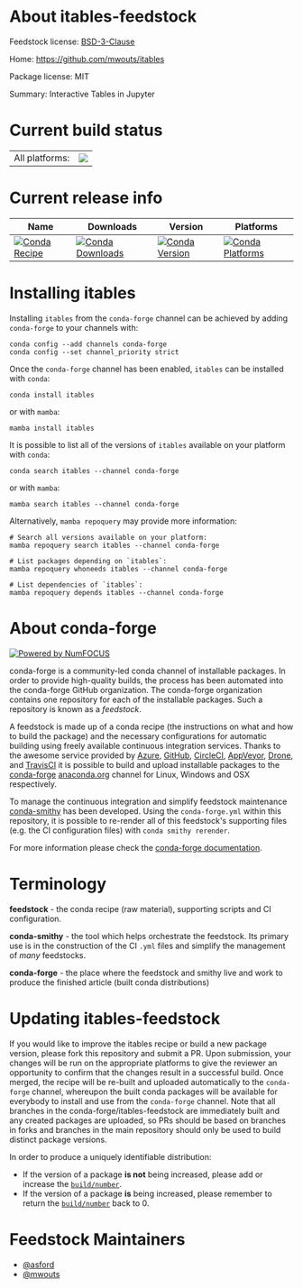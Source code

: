 About itables-feedstock
=======================

Feedstock license: [BSD-3-Clause](https://github.com/conda-forge/itables-feedstock/blob/main/LICENSE.txt)

Home: https://github.com/mwouts/itables

Package license: MIT

Summary: Interactive Tables in Jupyter

Current build status
====================


<table><tr><td>All platforms:</td>
    <td>
      <a href="https://dev.azure.com/conda-forge/feedstock-builds/_build/latest?definitionId=15009&branchName=main">
        <img src="https://dev.azure.com/conda-forge/feedstock-builds/_apis/build/status/itables-feedstock?branchName=main">
      </a>
    </td>
  </tr>
</table>

Current release info
====================

| Name | Downloads | Version | Platforms |
| --- | --- | --- | --- |
| [![Conda Recipe](https://img.shields.io/badge/recipe-itables-green.svg)](https://anaconda.org/conda-forge/itables) | [![Conda Downloads](https://img.shields.io/conda/dn/conda-forge/itables.svg)](https://anaconda.org/conda-forge/itables) | [![Conda Version](https://img.shields.io/conda/vn/conda-forge/itables.svg)](https://anaconda.org/conda-forge/itables) | [![Conda Platforms](https://img.shields.io/conda/pn/conda-forge/itables.svg)](https://anaconda.org/conda-forge/itables) |

Installing itables
==================

Installing `itables` from the `conda-forge` channel can be achieved by adding `conda-forge` to your channels with:

```
conda config --add channels conda-forge
conda config --set channel_priority strict
```

Once the `conda-forge` channel has been enabled, `itables` can be installed with `conda`:

```
conda install itables
```

or with `mamba`:

```
mamba install itables
```

It is possible to list all of the versions of `itables` available on your platform with `conda`:

```
conda search itables --channel conda-forge
```

or with `mamba`:

```
mamba search itables --channel conda-forge
```

Alternatively, `mamba repoquery` may provide more information:

```
# Search all versions available on your platform:
mamba repoquery search itables --channel conda-forge

# List packages depending on `itables`:
mamba repoquery whoneeds itables --channel conda-forge

# List dependencies of `itables`:
mamba repoquery depends itables --channel conda-forge
```


About conda-forge
=================

[![Powered by
NumFOCUS](https://img.shields.io/badge/powered%20by-NumFOCUS-orange.svg?style=flat&colorA=E1523D&colorB=007D8A)](https://numfocus.org)

conda-forge is a community-led conda channel of installable packages.
In order to provide high-quality builds, the process has been automated into the
conda-forge GitHub organization. The conda-forge organization contains one repository
for each of the installable packages. Such a repository is known as a *feedstock*.

A feedstock is made up of a conda recipe (the instructions on what and how to build
the package) and the necessary configurations for automatic building using freely
available continuous integration services. Thanks to the awesome service provided by
[Azure](https://azure.microsoft.com/en-us/services/devops/), [GitHub](https://github.com/),
[CircleCI](https://circleci.com/), [AppVeyor](https://www.appveyor.com/),
[Drone](https://cloud.drone.io/welcome), and [TravisCI](https://travis-ci.com/)
it is possible to build and upload installable packages to the
[conda-forge](https://anaconda.org/conda-forge) [anaconda.org](https://anaconda.org/)
channel for Linux, Windows and OSX respectively.

To manage the continuous integration and simplify feedstock maintenance
[conda-smithy](https://github.com/conda-forge/conda-smithy) has been developed.
Using the ``conda-forge.yml`` within this repository, it is possible to re-render all of
this feedstock's supporting files (e.g. the CI configuration files) with ``conda smithy rerender``.

For more information please check the [conda-forge documentation](https://conda-forge.org/docs/).

Terminology
===========

**feedstock** - the conda recipe (raw material), supporting scripts and CI configuration.

**conda-smithy** - the tool which helps orchestrate the feedstock.
                   Its primary use is in the construction of the CI ``.yml`` files
                   and simplify the management of *many* feedstocks.

**conda-forge** - the place where the feedstock and smithy live and work to
                  produce the finished article (built conda distributions)


Updating itables-feedstock
==========================

If you would like to improve the itables recipe or build a new
package version, please fork this repository and submit a PR. Upon submission,
your changes will be run on the appropriate platforms to give the reviewer an
opportunity to confirm that the changes result in a successful build. Once
merged, the recipe will be re-built and uploaded automatically to the
`conda-forge` channel, whereupon the built conda packages will be available for
everybody to install and use from the `conda-forge` channel.
Note that all branches in the conda-forge/itables-feedstock are
immediately built and any created packages are uploaded, so PRs should be based
on branches in forks and branches in the main repository should only be used to
build distinct package versions.

In order to produce a uniquely identifiable distribution:
 * If the version of a package **is not** being increased, please add or increase
   the [``build/number``](https://docs.conda.io/projects/conda-build/en/latest/resources/define-metadata.html#build-number-and-string).
 * If the version of a package **is** being increased, please remember to return
   the [``build/number``](https://docs.conda.io/projects/conda-build/en/latest/resources/define-metadata.html#build-number-and-string)
   back to 0.

Feedstock Maintainers
=====================

* [@asford](https://github.com/asford/)
* [@mwouts](https://github.com/mwouts/)

